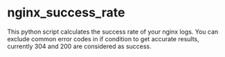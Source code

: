 # nginx_success_rate
This python script calculates the success rate of your nginx logs.
You can exclude common error codes in if condition to get accurate results, currently 304 and 200 are considered as success.
